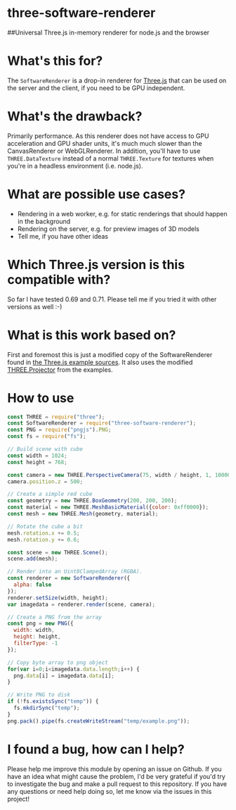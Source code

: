 three-software-renderer
=======================
##Universal Three.js in-memory renderer for node.js and the browser

# What's this for?
The `SoftwareRenderer` is a drop-in renderer for [Three.js](http://www.threejs.org) that can be used on the server and the client,
if you need to be GPU independent.

# What's the drawback?
Primarily performance. As this renderer does not have access to GPU acceleration and GPU shader units, it's much much slower than the CanvasRenderer or WebGLRenderer.
In addition, you'll have to use `THREE.DataTexture` instead of a normal `THREE.Texture` for textures when you're in a headless environment (i.e. node.js).

# What are possible use cases?
* Rendering in a web worker, e.g. for static renderings that should happen in the background
* Rendering on the server, e.g. for preview images of 3D models
* Tell me, if you have other ideas

# Which Three.js version is this compatible with?
So far I have tested 0.69 and 0.71. Please tell me if you tried it with other versions as well :-)

# What is this work based on?
First and foremost this is just a modified copy of the SoftwareRenderer found in [the Three.js example sources](https://github.com/mrdoob/three.js/blob/0b07813dc45481f1d16d3b6d2334178664861465/examples/js/renderers/SoftwareRenderer.js).
It also uses the modified [THREE.Projector](https://github.com/mrdoob/three.js/blob/20b77b2785afaa4d00a1ecd222e6de1a3ec76006/examples/js/renderers/Projector.js) from the examples.

# How to use
```javascript
const THREE = require("three");
const SoftwareRenderer = require("three-software-renderer");
const PNG = require("pngjs").PNG;
const fs = require("fs");

// Build scene with cube
const width = 1024;
const height = 768;

const camera = new THREE.PerspectiveCamera(75, width / height, 1, 10000);
camera.position.z = 500;

// Create a simple red cube
const geometry = new THREE.BoxGeometry(200, 200, 200);
const material = new THREE.MeshBasicMaterial({color: 0xff0000});
const mesh = new THREE.Mesh(geometry, material);

// Rotate the cube a bit
mesh.rotation.x += 0.5;
mesh.rotation.y += 0.6;

const scene = new THREE.Scene();
scene.add(mesh);

// Render into an Uint8ClampedArray (RGBA).
const renderer = new SoftwareRenderer({
  alpha: false
});
renderer.setSize(width, height);
var imagedata = renderer.render(scene, camera);

// Create a PNG from the array
const png = new PNG({
  width: width,
  height: height,
  filterType: -1
});

// Copy byte array to png object  
for(var i=0;i<imagedata.data.length;i++) {
  png.data[i] = imagedata.data[i];
}

// Write PNG to disk
if (!fs.existsSync("temp")) {
  fs.mkdirSync("temp");
}
png.pack().pipe(fs.createWriteStream("temp/example.png"));
```

# I found a bug, how can I help?
Please help me improve this module by opening an issue on Github. If you have an idea what might cause the problem, I'd be very grateful if you'd try to investigate the bug and make a pull request to this repository.
If you have any questions or need help doing so, let me know via the issues in this project!
